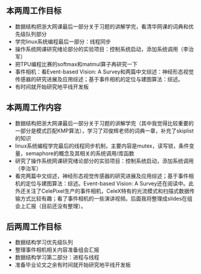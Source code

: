 ## 本两周工作目标

- 数据结构把浙大网课最后一部分关于习题的讲解学完，看清华网课的词典和优先级队列部分
- 学完linux系统编程最后一部分：线程同步
- 操作系统网课研究绪论部分的实验项目：控制系统启动，添加系统调用（李治军）
- 把TPU编程比赛的softmax和matmul算子再研究一下
- 事件相机：看Event-based Vision: A Survey和两篇中文综述：神经形态视觉传感器的研究进展及应用综述；基于事件相机的定位与建图算法：综述。
- 有时间就开始研究地平线开发板

## 本两周工作内容

- 数据结构把浙大网课最后一部分关于习题的讲解学完（其中我觉得比较重要的一部分是模式匹配KMP算法），学习了邓俊辉老师的词典一章，补充了skiplist的知识
- linux系统编程学完最后的线程同步机制，主要内容是mutex，读写锁，条件变量，semaphore的概念及其相关的系统调用/库函数
- 研究了操作系统网课研究绪论部分的实验项目：控制系统启动，添加系统调用（李治军）
- 看完两篇中文综述，神经形态视觉传感器的研究进展及应用综述；基于事件相机的定位与建图算法：综述。Event-based Vision: A Survey还在阅读中。此外还关注了CelePixel生产的事件相机，CeleX特有的光流模式和扫描式数据传输方式比较有趣；看了事件相机的一些演讲视频。后面我将整理成slides在组会上汇报（目前还没有整理）。



## 后两周工作目标

- 数据结构学习优先级队列
- 整理事件相机相关内容准备组会汇报
- 数据结构学习第二部分：进程与线程
- 准备毕业论文之余有时间就开始研究地平线开发板